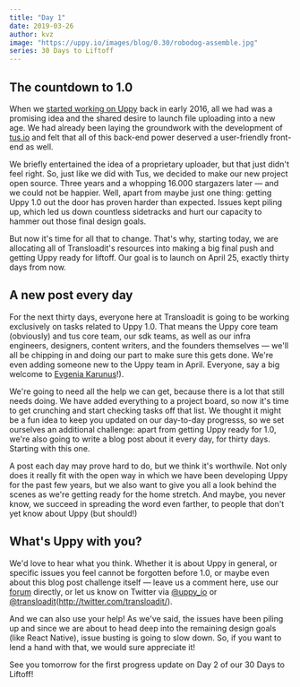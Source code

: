 ```yaml
---
title: "Day 1"
date: 2019-03-26
author: kvz
image: "https://uppy.io/images/blog/0.30/robodog-assemble.jpg"
series: 30 Days to Liftoff
---
```


## The countdown to 1.0

When we [started working on Uppy](/blog/2016/07/uppy-begins/) back in early 2016, all we had was a promising idea and the shared desire to launch file uploading into a new age. We had already been laying the groundwork with the development of [tus.io](https://tus.io/) and felt that all of this back-end power deserved a user-friendly front-end as well. 

We briefly entertained the idea of a proprietary uploader, but that just didn't feel right. So, just like we did with Tus, we decided to make our new project open source. Three years and a whopping 16.000 stargazers later — and we could not be happier. Well, apart from maybe just one thing: getting Uppy 1.0 out the door has proven harder than expected. Issues kept piling up, which led us down countless sidetracks and hurt our capacity to hammer out those final design goals. 

But now it's time for all that to change. That's why, starting today, we are allocating all of Transloadit's resources into making a big final push and getting Uppy ready for liftoff. Our goal is to launch on April 25, exactly thirty days from now. 

## A new post every day

For the next thirty days, everyone here at Transloadit is going to be working exclusively on tasks related to Uppy 1.0. That means the Uppy core team (obviously) and tus core team, our sdk teams, as well as our infra engineers, designers, content writers, and the founders themselves — we'll all be chipping in and doing our part to make sure this gets done. We're even adding someone new to the Uppy team in April. Everyone, say a big welcome to [Evgenia Karunus](https://github.com/lakesare)!). 

We're going to need all the help we can get, because there is a lot that still needs doing. We have added everything to a project board, so now it's time to get crunching and start checking tasks off that list. We thought it might be a fun idea to keep you updated on our day-to-day progresss, so we set ourselves an additional challenge: apart from getting Uppy ready for 1.0, we're also going to write a blog post about it every day, for thirty days. Starting with this one.

A post each day may prove hard to do, but we think it's worthwile. Not only does it really fit with the open way in which we have been developing Uppy for the past few years, but we also want to give you all a look behind the scenes as we're getting ready for the home stretch. And maybe, you never know, we succeed in spreading the word even farther, to people that don't yet know about Uppy (but should!) 

## What's Uppy with you?

We'd love to hear what you think. Whether it is about Uppy in general, or specific issues you feel cannot be forgotten before 1.0, or maybe even about this blog post challenge itself — leave us a comment here, use our [forum](https://community.transloadit.com/c/uppy) directly, or let us know on Twitter via [@uppy_io](http://twitter.com/uppy_io/) or [@transloadit](http://twitter.com/transloadit/)(http://twitter.com/transloadit/). 

And we can also use your help! As we've said, the issues have been piling up and since we are about to head deep into the remaining design goals (like React Native), issue busting is going to slow down. So, if you want to lend a hand with that, we would sure appreciate it!

See you tomorrow for the first progress update on Day 2 of our 30 Days to Liftoff!

